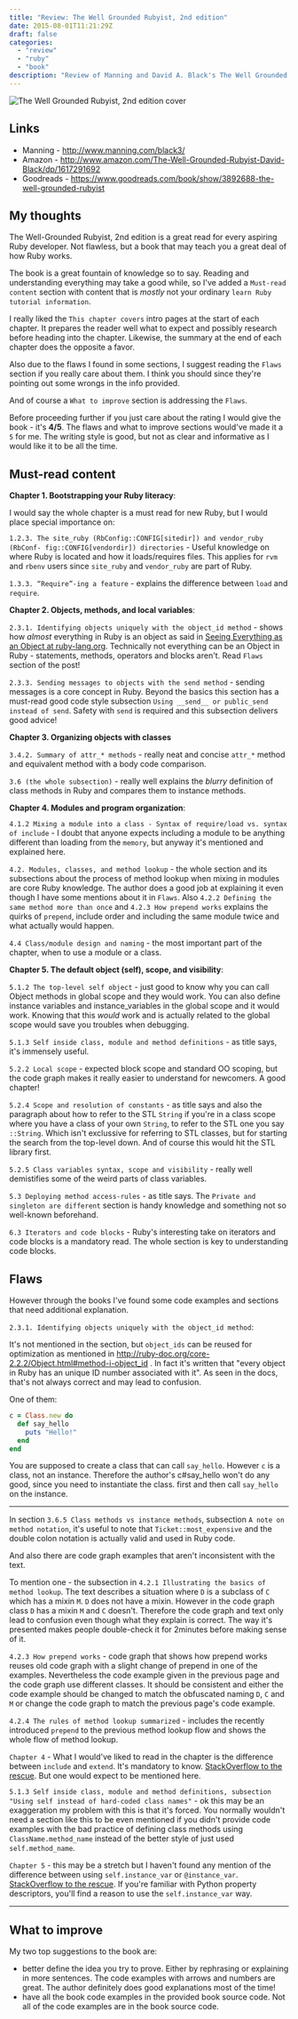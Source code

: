 ```yaml
---
title: "Review: The Well Grounded Rubyist, 2nd edition"
date: 2015-08-01T11:21:29Z
draft: false
categories:
  - "review"
  - "ruby"
  - "book"
description: "Review of Manning and David A. Black's The Well Grounded Rubyist, 2nd edition book"
---
```


![The Well Grounded Rubyist, 2nd edition cover](http://ecx.images-amazon.com/images/I/51qtp4NzjRL._SX397_BO1,204,203,200_.jpg "The Well Grounded Rubyist, 2nd edition cover")

## Links

* Manning - http://www.manning.com/black3/
* Amazon - http://www.amazon.com/The-Well-Grounded-Rubyist-David-Black/dp/1617291692
* Goodreads - https://www.goodreads.com/book/show/3892688-the-well-grounded-rubyist


## My thoughts

The Well-Grounded Rubyist, 2nd edition is a great read for every aspiring Ruby developer. Not flawless, but a book that may teach you a great deal of how Ruby works.


The book is a great fountain of knowledge so to say. Reading and understanding everything may take a good while, so I've added a `Must-read content` section with content that is *mostly* not your ordinary `learn Ruby tutorial information`.

I really liked the `This chapter covers` intro pages at the start of each chapter. It prepares the reader well what to expect and possibly research before heading into the chapter. Likewise, the summary at the end of each chapter does the opposite a favor.

Also due to the flaws I found in some sections, I suggest reading the `Flaws` section if you really care about them. I think you should since they're pointing out some wrongs in the info provided.

And of course a `What to improve` section is addressing the `Flaws`.

Before proceeding further if you just care about the rating I would give the book - it's **4/5**. The flaws and what to improve sections would've made it a `5` for me. The writing style is good, but not as clear and informative as I would like it to be all the time.


## Must-read content

**Chapter 1. Bootstrapping your Ruby literacy**:

I would say the whole chapter is a must read for new Ruby, but I would place special importance on:

`1.2.3. The site_ruby (RbConfig::CONFIG[sitedir]) and vendor_ruby (RbConf- fig::CONFIG[vendordir]) directories` - Useful knowledge on where Ruby is located and how it loads/requires files. This applies for `rvm` and `rbenv` users since `site_ruby` and `vendor_ruby` are part of Ruby.

`1.3.3. “Require”-ing a feature` - explains the difference between `load` and `require`.

**Chapter 2. Objects, methods, and local variables**:

`2.3.1. Identifying objects uniquely with the object_id method` -
shows how *almost* everything in Ruby is an object as said in [Seeing Everything as an Object at ruby-lang.org](https://www.ruby-lang.org/en/about/). Technically not everything can be an Object in Ruby - statements, methods, operators and blocks aren't. Read `Flaws` section of the post!

`2.3.3. Sending messages to objects with the send method` - sending messages is a core concept in Ruby. Beyond the basics this section has a must-read good code style subsection `Using __send__ or public_send instead of send`. Safety with `send` is required and this subsection delivers good advice!

**Chapter 3. Organizing objects with classes**

`3.4.2. Summary of attr_* methods` - really neat and concise `attr_*` method and equivalent method with a body code comparison.

`3.6 (the whole subsection)` - really well explains the *blurry* definition of class methods in Ruby and compares them to instance methods.

**Chapter 4. Modules and program organization**:

`4.1.2 Mixing a module into a class - Syntax of require/load vs. syntax of include` - I doubt that anyone expects including a module to be anything different than loading from the `memory`, but anyway it's mentioned and explained here.

`4.2. Modules, classes, and method lookup` - the whole section and its subsections about the process of method lookup when mixing in modules are core Ruby knowledge. The author does a good job at explaining it even though I have some mentions about it in `Flaws`. Also `4.2.2 Defining the same method more than once` and `4.2.3 How prepend works` explains the quirks of `prepend`, include order and including the same module twice and what actually would happen.

`4.4 Class/module design and naming` - the most important part of the chapter, when to use a module or a class.

**Chapter 5. The default object (self), scope, and visibility**:

`5.1.2 The top-level self object` - just good to know why you can call Object methods in global scope and they would work. You can also define instance variables and instance_variables in the global scope and it would work. Knowing that this *would* work and is actually related to the global scope would save you troubles when debugging.

`5.1.3 Self inside class, module and method definitions` - as title says, it's immensely useful.

`5.2.2 Local scope` - expected block scope and standard OO scoping, but the code graph makes it really easier to understand for newcomers. A good chapter!

`5.2.4 Scope and resolution of constants` - as title says and also the paragraph about how to refer to the STL `String` if you're in a class scope where you have a class of your own `String`, to refer to the STL one you say `::String`. Which isn't exclussive for referring to STL classes, but for starting the search from the top-level down. And of course this would hit the STL library first.

`5.2.5 Class variables syntax, scope and visibility` - really well demistifies some of the weird parts of class variables.

`5.3 Deploying method access-rules` - as title says. The `Private and singleton are different` section is handy knowledge and something not so well-known beforehand.

`6.3 Iterators and code blocks` - Ruby's interesting take on iterators and code blocks is a mandatory read. The whole section is key to understanding code blocks.


## Flaws

However through the books I've found some code examples and sections that need additional explanation.

`2.3.1. Identifying objects uniquely with the object_id method`:

It's not mentioned in the section, but `object_ids` can be reused for optimization as mentioned in http://ruby-doc.org/core-2.2.2/Object.html#method-i-object_id . In fact it's written that "every object in Ruby has an unique ID number associated with it". As seen in the docs, that's not always correct and may lead to confusion.


One of them:

```ruby
c = Class.new do
  def say_hello
    puts "Hello!"
  end
end
```

You are supposed to create a class that can call `say_hello`. However `c` is a class, not an instance.
Therefore the author's c#say_hello won't do any good, since you need to instantiate the class. first and then call `say_hello` on the instance.


----

In section `3.6.5 Class methods vs instance methods`, subsection `A note on method notation`,
it's useful to note that `Ticket::most_expensive` and the double colon notation is actually valid and used in Ruby code.

And also there are code graph examples that aren't inconsistent with the text.

To mention one - the subsection in `4.2.1 Illustrating the basics of method lookup`.
The text describes a situation where `D` is a subclass of `C` which has a mixin `M`. `D` does not have a mixin.
However in the code graph class `D` has a mixin `M` and `C` doesn't. Therefore the code graph and text only lead to confusion even though what they explain is correct.
 The way it's presented makes people double-check it for 2minutes before making sense of it.

`4.2.3 How prepend works` - code graph that shows how prepend works reuses old code graph with a slight change of prepend in one of the examples. Nevertheless the code example given in the previous page and the code graph use different classes. It should be consistent and either the code example should be changed to match the obfuscated naming `D`, `C` and `M` or change the code graph to match the previous page's
code example.

`4.2.4 The rules of method lookup summarized` - includes the recently introduced `prepend` to the previous method lookup flow and shows the whole flow of method lookup.

`Chapter 4` - What I would've liked to read in the chapter is the difference between `include` and `extend`. It's mandatory to know. [StackOverflow to the rescue](http://stackoverflow.com/questions/156362/what-is-the-difference-between-include-and-extend-in-ruby). But one would expect to be mentioned here.


`5.1.3 Self inside class, module and method definitions, subsection "Using self instead of hard-coded class names"` - ok this may be an exaggeration my problem with this is that it's forced. You normally wouldn't need a section like this to be even mentioned if you didn't provide code examples with the bad practice of defining class methods using `ClassName.method_name` instead of the better style of just used `self.method_name`.

`Chapter 5` - this may be a stretch but I haven't found any mention of the difference between using `self.instance_var` or `@instance_var`. [StackOverflow to the rescue](http://stackoverflow.com/questions/1693243/instance-variable-self-vs). If you're familiar with Python property descriptors, you'll find a reason to use the `self.instance_var` way.

----

## What to improve

My two top suggestions to the book are:

* better define the idea you try to prove. Either by rephrasing or explaining in more sentences. The code examples with arrows and numbers are great. The author definitely does good explanations most of the time!
* have all the book code examples in the provided book source code. Not all of the code examples are in the book source code.